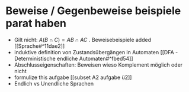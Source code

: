 # Beweise / Gegenbeweise beispiele parat haben
- Gilt nicht: $A(B \cap C)=A B \cap A C$ . Beweisebeispiele added [[Sprache#^11dae2]] 
- induktive definition von Zustandsübergängen in Automaten [[DFA - Deterministische endliche Automaten#^fbed54]]
- Abschlusseigenschaften: Beweisen wieso Komplement möglich oder nicht
- formulize this aufgabe [[subset A2 aufgabe ü2]]
- Endlich vs Unendliche Sprachen

